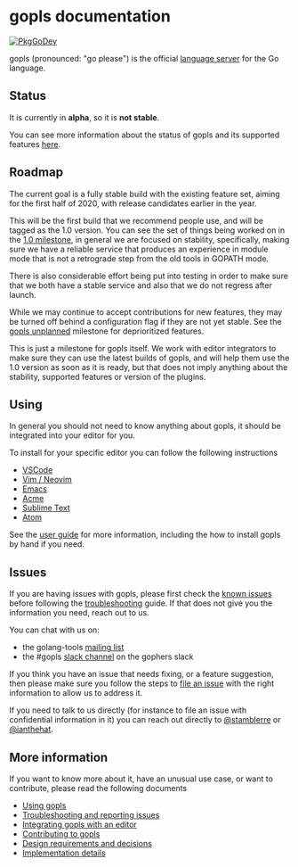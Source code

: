 # gopls documentation

[![PkgGoDev](https://pkg.go.dev/badge/golang.org/x/tools/gopls)](https://pkg.go.dev/golang.org/x/tools/gopls)

gopls (pronounced: "go please") is the official [language server] for the Go language.

## Status

It is currently in **alpha**, so it is **not stable**.

You can see more information about the status of gopls and its supported features [here](doc/status.md).

## Roadmap

The current goal is a fully stable build with the existing feature set, aiming
for the first half of 2020, with release candidates earlier in the year.

This will be the first build that we recommend people use, and will be tagged as the 1.0 version.
You can see the set of things being worked on in the [1.0 milestone], in general
we are focused on stability, specifically, making sure we have a reliable service that produces an experience in module mode that is not a retrograde step from the old tools in GOPATH mode.

There is also considerable effort being put into testing in order to make sure that we both have a stable service and also that we do not regress after launch.

While we may continue to accept contributions for new features, they may be turned off behind a configuration flag if they are not yet stable. See the [gopls unplanned] milestone for deprioritized features.

This is just a milestone for gopls itself. We work with editor integrators to make sure they can use the latest builds of gopls, and will help them use the 1.0 version as soon as it is ready, but that does not imply anything about the stability, supported features or version of the plugins.

## Using

In general you should not need to know anything about gopls, it should be integrated into your editor for you.

To install for your specific editor you can follow the following instructions

* [VSCode](doc/vscode.md)
* [Vim / Neovim](doc/vim.md)
* [Emacs](doc/emacs.md)
* [Acme](doc/acme.md)
* [Sublime Text](doc/subl.md)
* [Atom](doc/atom.md)

See the [user guide](doc/user.md) for more information, including the how to install gopls by hand if you need.

## Issues

If you are having issues with gopls, please first check the [known issues](doc/status.md#known-issues) before following the [troubleshooting](doc/troubleshooting.md#steps) guide.
If that does not give you the information you need, reach out to us.

You can chat with us on:
* the golang-tools [mailing list]
* the #gopls [slack channel] on the gophers slack

If you think you have an issue that needs fixing, or a feature suggestion, then please make sure you follow the steps to [file an issue](doc/troubleshooting.md#file-an-issue) with the right information to allow us to address it.

If you need to talk to us directly (for instance to file an issue with confidential information in it) you can reach out directly to [@stamblerre] or [@ianthehat].

## More information

If you want to know more about it, have an unusual use case, or want to contribute, please read the following documents

* [Using gopls](doc/user.md)
* [Troubleshooting and reporting issues](doc/troubleshooting.md)
* [Integrating gopls with an editor](doc/integrating.md)
* [Contributing to gopls](doc/contributing.md)
* [Design requirements and decisions](doc/design.md)
* [Implementation details](doc/implementation.md)

[language server]: https://langserver.org
[mailing list]: https://groups.google.com/forum/#!forum/golang-tools
[slack channel]: https://gophers.slack.com/messages/CJZH85XCZ
[@stamblerre]: https://github.com/stamblerre "Rebecca Stambler"
[@ianthehat]: https://github.com/ianthehat "Ian Cottrell"
[1.0 milestone]: https://github.com/golang/go/milestone/112
[gopls unplanned]: https://github.com/golang/go/milestone/124
